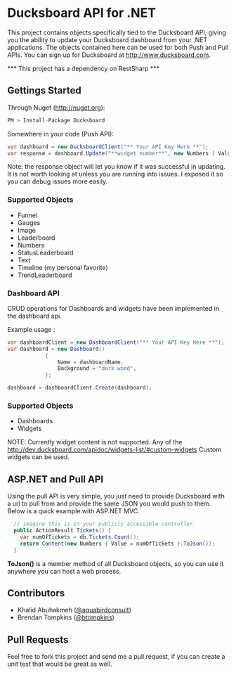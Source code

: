 Ducksboard API for .NET
======================================

This project contains objects specifically tied to the Ducksboard API, giving you the ability to update your Ducksboard dashboard from your .NET applications.
The objects contained here can be used for both Push and Pull APIs. You can sign up for Ducksboard at http://www.ducksboard.com.

*** This project has a dependency on RestSharp ***

## Gettings Started

Through Nuget (http://nuget.org):

```csharp
PM > Install-Package Ducksboard
```
Somewhere in your code (Push API):

```csharp
var dashboard = new DucksboardClient("** Your API Key Here **");
var response = dashboard.Update("**widget number**", new Numbers { Value = 3.5 });
```

Note: the response object will let you know if it was successful in updating. It is not worth looking at unless you are running into issues. I exposed it so you can debug issues more easily.

### Supported Objects

- Funnel
- Gauges
- Image
- Leaderboard
- Numbers
- StatusLeaderboard
- Text
- Timeline (my personal favorite)
- TrendLeaderboard

### Dashboard API

CRUD operations for Dashboards and widgets have been implemented in the dashboard api.

Example usage : 
```csharp
var dashboardClient = new DashboardClient("** Your API Key Here **");
var dashboard = new Dashboard()
            {
                Name = dashboardName,
                Background = "dark wood",
            };

dashboard = dashboardClient.Create(dashboard);
```
### Supported Objects

- Dashboards
- Widgets

NOTE: Currently widget content is not supported.  Any of the http://dev.ducksboard.com/apidoc/widgets-list/#custom-widgets Custom widgets can be used.

## ASP.NET and Pull API

Using the pull API is very simple, you just need to provide Ducksboard with a url to pull from and provide the same JSON you would push to them. Below is a quick example with ASP.NET MVC.

```csharp
  // imagine this is in your publicly accessible controller
  public ActionResult Tickets() {
    var numOfTickets = db.Tickets.Count();
    return Content(new Numbers { Value = numOfTickets }.ToJson());  
  }
```

**ToJson()** is a member method of all Ducksboard objects, so you can use it anywhere you can host a web process.


## Contributors

- Khalid Abuhakmeh ([@aquabirdconsult](http://twitter.com/aquabirdconsult))
- Brendan Tompkins ([@btompkins](http://twitter.com/btompkins))

## Pull Requests

Feel free to fork this project and send me a pull request, if you can create a unit test that would be great as well.
